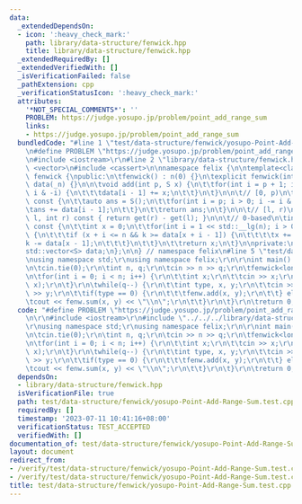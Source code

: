 ```yaml
---
data:
  _extendedDependsOn:
  - icon: ':heavy_check_mark:'
    path: library/data-structure/fenwick.hpp
    title: library/data-structure/fenwick.hpp
  _extendedRequiredBy: []
  _extendedVerifiedWith: []
  _isVerificationFailed: false
  _pathExtension: cpp
  _verificationStatusIcon: ':heavy_check_mark:'
  attributes:
    '*NOT_SPECIAL_COMMENTS*': ''
    PROBLEM: https://judge.yosupo.jp/problem/point_add_range_sum
    links:
    - https://judge.yosupo.jp/problem/point_add_range_sum
  bundledCode: "#line 1 \"test/data-structure/fenwick/yosupo-Point-Add-Range-Sum.test.cpp\"\
    \n#define PROBLEM \"https://judge.yosupo.jp/problem/point_add_range_sum\"\r\n\r\
    \n#include <iostream>\r\n#line 2 \"library/data-structure/fenwick.hpp\"\n#include\
    \ <vector>\n#include <cassert>\n\nnamespace felix {\n\ntemplate<class S>\nstruct\
    \ fenwick {\npublic:\n\tfenwick() : n(0) {}\n\texplicit fenwick(int _n) : n(_n),\
    \ data(_n) {}\n\n\tvoid add(int p, S x) {\n\t\tfor(int i = p + 1; i <= n; i +=\
    \ i & -i) {\n\t\t\tdata[i - 1] += x;\n\t\t}\n\t}\n\n\t// [0, p)\n\tS get(int p)\
    \ const {\n\t\tauto ans = S();\n\t\tfor(int i = p; i > 0; i -= i & -i) {\n\t\t\
    \tans += data[i - 1];\n\t\t}\n\t\treturn ans;\n\t}\n\n\t// [l, r)\n\tS sum(int\
    \ l, int r) const { return get(r) - get(l); }\n\n\t// 0-based\n\tint kth(S k)\
    \ const {\n\t\tint x = 0;\n\t\tfor(int i = 1 << std::__lg(n); i > 0; i >>= 1)\
    \ {\n\t\t\tif (x + i <= n && k >= data[x + i - 1]) {\n\t\t\t\tx += i;\n\t\t\t\t\
    k -= data[x - 1];\n\t\t\t}\n\t\t}\n\t\treturn x;\n\t}\n\nprivate:\n\tint n;\n\t\
    std::vector<S> data;\n};\n\n} // namespace felix\n#line 5 \"test/data-structure/fenwick/yosupo-Point-Add-Range-Sum.test.cpp\"\
    \nusing namespace std;\r\nusing namespace felix;\r\n\r\nint main() {\r\n\tios::sync_with_stdio(false);\r\
    \n\tcin.tie(0);\r\n\tint n, q;\r\n\tcin >> n >> q;\r\n\tfenwick<long long> fenw(n);\r\
    \n\tfor(int i = 0; i < n; i++) {\r\n\t\tint x;\r\n\t\tcin >> x;\r\n\t\tfenw.add(i,\
    \ x);\r\n\t}\r\n\twhile(q--) {\r\n\t\tint type, x, y;\r\n\t\tcin >> type >> x\
    \ >> y;\r\n\t\tif(type == 0) {\r\n\t\t\tfenw.add(x, y);\r\n\t\t} else {\r\n\t\t\
    \tcout << fenw.sum(x, y) << \"\\n\";\r\n\t\t}\r\n\t}\r\n\treturn 0;\r\n}\r\n"
  code: "#define PROBLEM \"https://judge.yosupo.jp/problem/point_add_range_sum\"\r\
    \n\r\n#include <iostream>\r\n#include \"../../../library/data-structure/fenwick.hpp\"\
    \r\nusing namespace std;\r\nusing namespace felix;\r\n\r\nint main() {\r\n\tios::sync_with_stdio(false);\r\
    \n\tcin.tie(0);\r\n\tint n, q;\r\n\tcin >> n >> q;\r\n\tfenwick<long long> fenw(n);\r\
    \n\tfor(int i = 0; i < n; i++) {\r\n\t\tint x;\r\n\t\tcin >> x;\r\n\t\tfenw.add(i,\
    \ x);\r\n\t}\r\n\twhile(q--) {\r\n\t\tint type, x, y;\r\n\t\tcin >> type >> x\
    \ >> y;\r\n\t\tif(type == 0) {\r\n\t\t\tfenw.add(x, y);\r\n\t\t} else {\r\n\t\t\
    \tcout << fenw.sum(x, y) << \"\\n\";\r\n\t\t}\r\n\t}\r\n\treturn 0;\r\n}\r\n"
  dependsOn:
  - library/data-structure/fenwick.hpp
  isVerificationFile: true
  path: test/data-structure/fenwick/yosupo-Point-Add-Range-Sum.test.cpp
  requiredBy: []
  timestamp: '2023-07-11 10:41:16+08:00'
  verificationStatus: TEST_ACCEPTED
  verifiedWith: []
documentation_of: test/data-structure/fenwick/yosupo-Point-Add-Range-Sum.test.cpp
layout: document
redirect_from:
- /verify/test/data-structure/fenwick/yosupo-Point-Add-Range-Sum.test.cpp
- /verify/test/data-structure/fenwick/yosupo-Point-Add-Range-Sum.test.cpp.html
title: test/data-structure/fenwick/yosupo-Point-Add-Range-Sum.test.cpp
---
```

